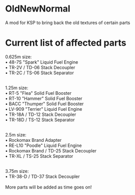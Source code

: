# OldNewNormal
A mod for KSP to bring back the old textures of certain parts

# Current list of affected parts

0.625m size: </br>
• 48-7S "Spark" Liquid Fuel Engine </br>
• TR-2V / TD-06 Stack Decoupler </br>
• TR-2C / TS-06 Stack Separator </br>
 </br>

1.25m size: </br>
• RT-5 "Flea" Solid Fuel Booster </br>
• RT-10 "Hammer" Solid Fuel Booster </br>
• BACC "Thumper" Solid Fuel Booster </br>
• LV-909 "Terrier" Liquid Fuel Engine </br>
• TR-18A / TD-12 Stack Decoupler </br>
• TR-18D / TS-12 Stack Separator </br>
 </br>
 
2.5m size: </br>
• Rockomax Brand Adapter </br>
• RE-L10 "Poodle" Liquid Fuel Engine </br>
• Rockomax Brand / TD-25 Stack Decoupler </br>
• TR-XL / TS-25 Stack Separator </br>
 </br>
 
3.75m size: </br>
• TR-38-D / TD-37 Stack Decoupler </br>
 </br>
 More parts will be added as time goes on!
